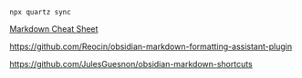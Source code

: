 `npx quartz sync`

[Markdown Cheat Sheet](https://www.markdownguide.org/cheat-sheet/)

https://github.com/Reocin/obsidian-markdown-formatting-assistant-plugin

https://github.com/JulesGuesnon/obsidian-markdown-shortcuts
